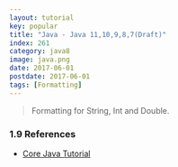 ```yaml
---
layout: tutorial
key: popular
title: "Java - Java 11,10,9,8,7(Draft)"
index: 261
category: java8
image: java.png
date: 2017-06-01
postdate: 2017-06-01
tags: [Formatting]
---
```


> Formatting for String, Int and Double.


### 1.9 References
* [Core Java Tutorial](https://www.journaldev.com/24601/java-11-features)
